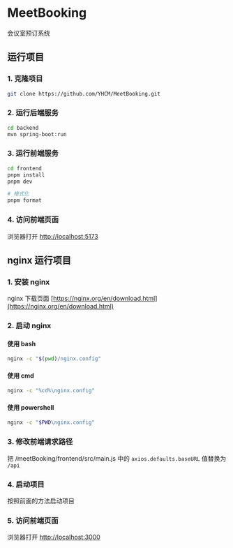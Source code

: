 # MeetBooking

会议室预订系统

## 运行项目

### 1. 克隆项目

```bash
git clone https://github.com/YHCM/MeetBooking.git
```

### 2. 运行后端服务

```bash
cd backend
mvn spring-boot:run
```

### 3. 运行前端服务

```bash
cd frontend
pnpm install
pnpm dev

# 格式化
pnpm format
```

### 4. 访问前端页面

浏览器打开 [http://localhost:5173](http://localhost:5173)

## nginx 运行项目

### 1. 安装 nginx

nginx 下载页面 [https://nginx.org/en/download.html](https://nginx.org/en/download.html)

### 2. 启动 nginx

#### 使用 bash

```bash
nginx -c "$(pwd)/nginx.config"
```

#### 使用 cmd

```bash
nginx -c "%cd%\nginx.config"
```

#### 使用 powershell

```bash
nginx -c "$PWD\nginx.config"
```

### 3. 修改前端请求路径

把 /meetBooking/frontend/src/main.js 中的 `axios.defaults.baseURL` 值替换为 `/api`

### 4. 启动项目

按照前面的方法启动项目

### 5. 访问前端页面

浏览器打开 [http://localhost:3000](http://localhost:3000)
